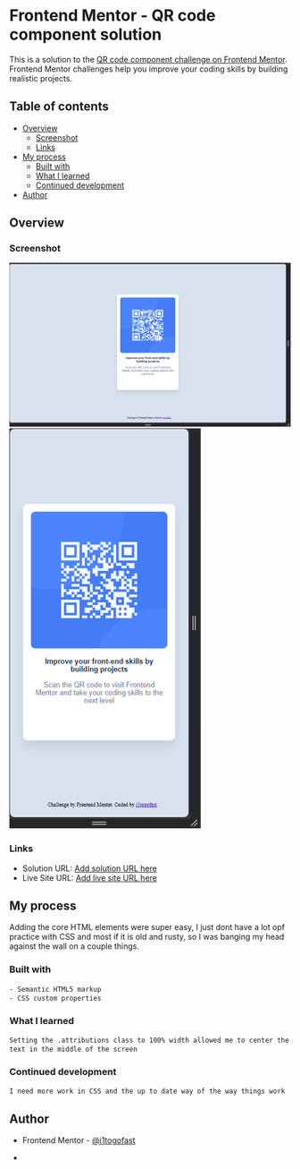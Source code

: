 # Frontend Mentor - QR code component solution

This is a solution to the [QR code component challenge on Frontend Mentor](https://www.frontendmentor.io/challenges/qr-code-component-iux_sIO_H). Frontend Mentor challenges help you improve your coding skills by building realistic projects. 

## Table of contents

- [Overview](#overview)
  - [Screenshot](#screenshot)
  - [Links](#links)
- [My process](#my-process)
  - [Built with](#built-with)
  - [What I learned](#what-i-learned)
  - [Continued development](#continued-development)
- [Author](#author)



## Overview

  ### Screenshot

  ![](./1440.png) ![](./375.png)


  ### Links

  - Solution URL: [Add solution URL here]()
  - Live Site URL: [Add live site URL here]()


## My process
  Adding the core HTML elements were super easy, I just dont have a lot opf practice with CSS and most if it is old and rusty, so I was banging my head against the wall on a couple things.

  ### Built with

    - Semantic HTML5 markup
    - CSS custom properties


  ### What I learned

    Setting the .attributions class to 100% width allowed me to center the text in the middle of the screen

  ### Continued development

    I need more work in CSS and the up to date way of the way things work


## Author

- Frontend Mentor - [@i1togofast](https://www.frontendmentor.io/profile/i1togofast)

*
